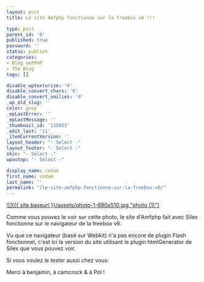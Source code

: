 ```yaml
---
layout: post
title: Le site Amfphp fonctionne sur la freebox v6 !!!

type: post
parent_id: '0'
published: true
password: ''
status: publish
categories:
- Blog amfPHP
- The Blog
tags: []

disable_wptexturize: '0'
disable_convert_chars: '0'
disable_convert_smilies: '0'
_wp_old_slug: ''
color: grey
_epLastError: ''
_epLastMessage: ''
_thumbnail_id: '135923'
_edit_last: '11'
_itemCurrentVersion: ''
layout_header: "- Select -"
layout_footer: "- Select -"
skin: "- Select -"
wpautop: "- Select -"

display_name: codam
first_name: codam
last_name: ''
permalink: "/le-site-amfphp-fonctionne-sur-la-freebox-v6/"
---
```


[![]({{ site.baseurl }}/assets/photo-1-680x510.jpg "photo (1)")](https://www.silexlabs.org/2011/04/le-site-amfphp-fonctionne-sur-la-freebox-v6/photo-1/)

Comme vous pouvez le voir sur cette photo, le site d'Amfphp fait avec Silex fonctionne sur le navigateur de la freebox v6.

Vu que ce navigateur (basé sur Webkit) n'a pas encore de plugin Flash fonctionnel, c'est ici la version du site utilisant le plugin htmlGenerator de Silex que vous pouvez voir.

Si vous voulez le tester aussi chez
vous: 


Merci à benjamin, à camcrock & à Pol !